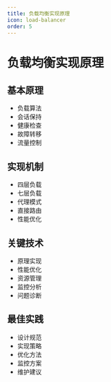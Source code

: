 ```yaml
---
title: 负载均衡实现原理
icon: load-balancer
order: 5
---
```


# 负载均衡实现原理

## 基本原理
- 负载算法
- 会话保持
- 健康检查
- 故障转移
- 流量控制

## 实现机制
- 四层负载
- 七层负载
- 代理模式
- 直接路由
- 性能优化

## 关键技术
- 原理实现
- 性能优化
- 资源管理
- 监控分析
- 问题诊断

## 最佳实践
- 设计规范
- 实现策略
- 优化方法
- 监控方案
- 维护建议
